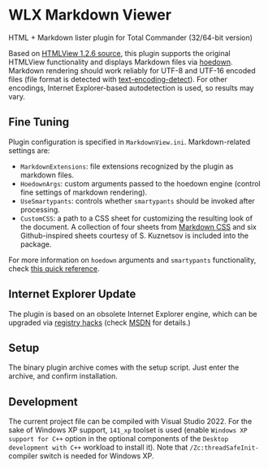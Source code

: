 # WLX Markdown Viewer

HTML + Markdown lister plugin for Total Commander (32/64-bit version)

Based on [HTMLView 1.2.6 source](http://sites.google.com/site/htmlview/), this plugin supports the original HTMLView functionality and displays Markdown files via [hoedown](https://github.com/hoedown/hoedown). Markdown rendering should work reliably for UTF-8 and UTF-16 encoded files (file format is detected with [text-encoding-detect](https://github.com/AutoItConsulting/text-encoding-detect)). For other encodings, Internet Explorer-based autodetection is used, so results may vary.

## Fine Tuning

Plugin configuration is specified in `MarkdownView.ini`. Markdown-related settings are:

* `MarkdownExtensions`: file extensions recognized by the plugin as markdown files.
* `HoedownArgs`: custom arguments passed to the hoedown engine (control fine settings of markdown rendering).
* `UseSmartypants`: controls whether `smartypants` should be invoked after processing.
* `CustomCSS`: a path to a CSS sheet for customizing the resulting look of the document. A collection of four sheets from [Markdown CSS](https://markdowncss.github.io/) and six Github-inspired sheets courtesy of S.&nbsp;Kuznetsov is included into the package.

For more information on `hoedown` arguments and `smartypants` functionality, check [this quick reference](https://htmlpreview.github.io?https://raw.githubusercontent.com/rg-software/wlx-markdown-viewer/master/hoedown.html).

## Internet Explorer Update

The plugin is based on an obsolete Internet Explorer engine, which can be upgraded via [registry hacks](https://github.com/rg-software/wlx-markdown-viewer/raw/master/ie_upgrade_registry.zip) (check [MSDN](https://learn.microsoft.com/en-us/previous-versions/windows/internet-explorer/ie-developer/general-info/ee330730(v=vs.85)?redirectedfrom=MSDN#browser-emulation) for details.)

## Setup

The binary plugin archive comes with the setup script. Just enter the archive, and confirm installation.

## Development

The current project file can be compiled with Visual Studio 2022. For the sake of Windows XP support, `141_xp` toolset is used (enable `Windows XP support for C++` option in the optional components of the `Desktop development with C++` workload to install it). Note that `/Zc:threadSafeInit-` compiler switch is needed for Windows XP.
